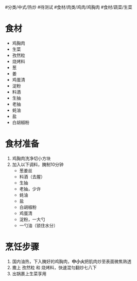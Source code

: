 #分类/中式/热炒 #待测试 #食材/肉类/鸡肉/鸡胸肉 #食材/蔬菜/生菜 

# 食材
- 鸡胸肉
- 生菜
- 孜然粒
- 烧烤料
- 葱
- 姜
- 鸡蛋清
- 淀粉
- 料酒
- 生抽
- 老抽
- 蚝油
- 盐
- 白胡椒粉

# 食材准备
1. 鸡胸肉洗净切小方块
2. 加入以下调料，腌制10分钟
   - 葱姜丝
   - 料酒（去腥）
   - 生抽
   - 老抽，少许
   - 蚝油
   - 盐
   - 白胡椒粉
   - 鸡蛋清
   - 淀粉，一大勺
   - 一勺油（锁住水分）

# 烹饪步骤
1. 国内油热，下入腌好的鸡胸肉，**中小火**把肌肉炒至表面微焦熟透
2. 撒上 孜然粒 和 烧烤料，快速混匀翻炒七八下
3. 出锅裹上生菜享用
   